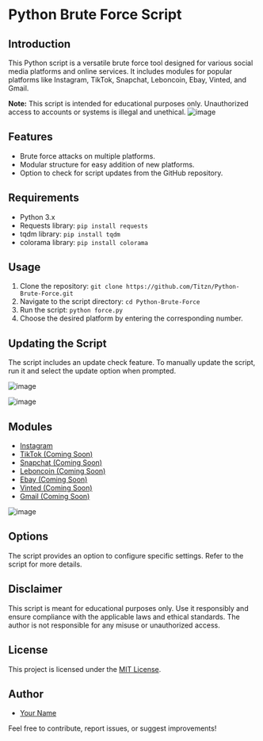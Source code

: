 # Python Brute Force Script

## Introduction
This Python script is a versatile brute force tool designed for various social media platforms and online services. It includes modules for popular platforms like Instagram, TikTok, Snapchat, Leboncoin, Ebay, Vinted, and Gmail.

**Note:** This script is intended for educational purposes only. Unauthorized access to accounts or systems is illegal and unethical.
![image](https://github.com/Titzn/Python-Brute-Force/assets/139163394/b7044429-40ba-4f9d-b634-409acedfe142)


## Features
- Brute force attacks on multiple platforms.
- Modular structure for easy addition of new platforms.
- Option to check for script updates from the GitHub repository.

## Requirements
- Python 3.x
- Requests library: `pip install requests`
- tqdm library: `pip install tqdm`
- colorama library: `pip install colorama`

## Usage
1. Clone the repository: `git clone https://github.com/Titzn/Python-Brute-Force.git`
2. Navigate to the script directory: `cd Python-Brute-Force`
3. Run the script: `python force.py`
4. Choose the desired platform by entering the corresponding number.

## Updating the Script
The script includes an update check feature. To manually update the script, run it and select the update option when prompted.

![image](https://github.com/Titzn/Python-Brute-Force/assets/139163394/de51eb7f-2ec8-4eae-80cd-c2a07ae79bff)


![image](https://github.com/Titzn/Python-Brute-Force/assets/139163394/6b13fce4-b92d-4e36-8648-37742536c27a)


## Modules
- [Instagram](./data/instagram.py)
- [TikTok (Coming Soon)](./data/tiktok.py)
- [Snapchat (Coming Soon)](./data/snapchat.py)
- [Leboncoin (Coming Soon)](./data/leboncoin.py)
- [Ebay (Coming Soon)](./data/ebay.py)
- [Vinted (Coming Soon)](./data/vinted.py)
- [Gmail (Coming Soon)](./data/gmail.py)

![image](https://github.com/Titzn/Python-Brute-Force/assets/139163394/cab58139-2ce5-4a5b-bd4e-7e5060fa9963)


## Options
The script provides an option to configure specific settings. Refer to the script for more details.

## Disclaimer
This script is meant for educational purposes only. Use it responsibly and ensure compliance with the applicable laws and ethical standards. The author is not responsible for any misuse or unauthorized access.

## License
This project is licensed under the [MIT License](./LICENSE).

## Author
- [Your Name](https://github.com/Titzn)

Feel free to contribute, report issues, or suggest improvements!
